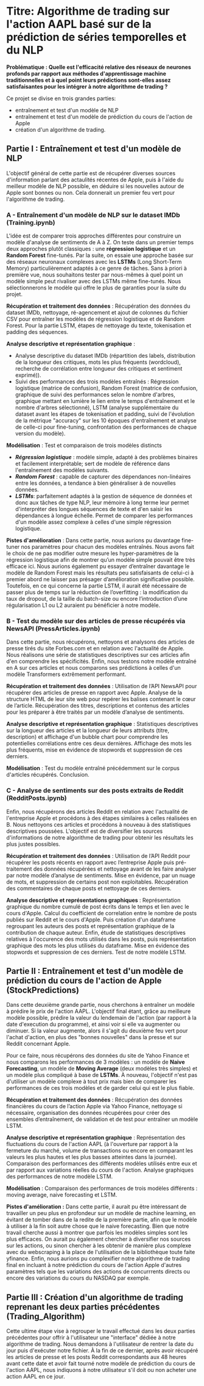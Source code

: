 # **Titre: Algorithme de trading sur l'action AAPL basé sur de la prédiction de séries temporelles et du NLP**

**Problématique : Quelle est l'efficacité relative des réseaux de neurones profonds par rapport aux méthodes d'apprentissage machine traditionnelles et à quel point leurs prédictions sont-elles assez satisfaisantes pour les intégrer à notre algorithme de trading ?**

Ce projet se divise en trois grandes parties:
- entraînement et test d'un modèle de NLP
- entraînement et test d'un modèle de prédiction du cours de l'action de Apple
- création d'un algorithme de trading.

## Partie I : Entraînement et test d'un modèle de NLP

L'objectif général de cette partie est de récupérer diverses sources d'information parlant des actaulités récentes de Apple, puis à l'aide du meilleur modèle de NLP possible, en déduire si les nouvelles autour de Apple sont bonnes ou non. Cela donnerait un premier feu vert pour l'algorithme de trading.

### A - Entraînement d'un modèle de NLP sur le dataset IMDb (Training.ipynb)

  L'idée est de comparer trois approches différentes pour construire un modèle d'analyse de sentiments de A à Z. On teste dans un premier temps deux approches plutôt classiques : une **régression logistique** et un **Random Forest** fine-tunés. Par la suite, on essaie une approche basée sur des réseaux neuronaux complexes avec les **LSTMs** (Long Short-Term Memory) particulièrement adaptés à ce genre de tâches.
  Sans à priori à première vue, nous souhaitons tester par nous-mêmes à quel point un modèle simple peut rivaliser avec des LSTMs même fine-tunés.
Nous sélectionnerons le modèle qui offre le plus de garanties pour la suite du projet.

**Récupération et traitement des données** : Récupération des données du dataset IMDb, nettoyage, ré-agencement et ajout de colonnes du fichier CSV pour entraîner les modèles de régression logistique et de Random Forest. Pour la partie LSTM, étapes de nettoyage du texte, tokenisation et padding des séquences.

**Analyse descriptive et représentation graphique** : 
- Analyse descriptive du dataset IMDb (répartition des labels, distribution de la longueur des critiques, mots les plus fréquents (wordcloud), recherche de corrélation entre longueur des critiques et sentiment exprimé)).
- Suivi des performances des trois modèles entraînés : Régression logistique (matrice de confusion), Random Forest (matrice de confusion, graphique de suivi des performances selon le nombre d'arbres, graphique mettant en lumière le lien entre le temps d'entraînement et le nombre d'arbres sélectionné), LSTM (analyse supplémentaire du dataset avant les étapes de tokenisation et padding, suivi de l'évolution de la métrique "accuracy" sur les 10 époques d'entraînement et analyse de celle-ci pour fine-tuning, confrontation des performances de chaque version du modèle).

**Modélisation** : Test et comparaison de trois modèles distincts 
- ***Régression logistique*** : modèle simple, adapté à des problèmes binaires et facilement interprétable; sert de modèle de référence dans l'entraînement des modèles suivants. 
- ***Random Forest*** : capable de capturer des dépendances non-linéaires entre les données, a tendance à bien généraliser à de nouvelles données.
- ***LSTMs***: parfaitement adaptés à la gestion de séquence de données et donc aux tâches de type NLP, leur mémoire à long terme leur permet d'interpréter des longues séquences de texte et d'en saisir les dépendances à longue échelle. Permet de comparer les performances d'un modèle assez complexe à celles d'une simple régression logistique.

**Pistes d'amélioration** : Dans cette partie, nous aurions pu davantage fine-tuner nos paramètres pour chacun des modèles entraînés. Nous avons fait le choix de ne pas modifier outre mesure les hyper-paramètres de la régression logistique afin de montrer qu’un modèle simple pouvait être très efficace ici. Nous aurions également pu essayer d’entraîner davantage le modèle de Random Forest mais les résultats peu satisfaisants de celui-ci à premier abord ne laisser pas présager d’amélioration significative possible. Toutefois, en ce qui concerne la partie LSTM, il aurait été nécessaire de passer plus de temps sur la réduction de l’overfitting : la modification du taux de dropout, de la taille du batch-size ou encore l’introduction d’une régularisation L1 ou L2 auraient pu bénéficier à notre modèle.

### B - Test du modèle sur des articles de presse récupérés via NewsAPI (PressArticles.ipynb)

  Dans cette partie, nous récupérons, nettoyons et analysons des articles de presse tirés du site Forbes.com et en relation avec l'actualité de Apple. Nous réalisons une série de statistiques descriptives sur ces articles afin d'en comprendre les spécificités. Enfin, nous testons notre modèle entraîné en A sur ces articles et nous comparons ses prédictions à celles d'un modèle Transformers extrêmement performant.

**Récupération et traitement des données** : Utilisation de l’API NewsAPI pour récupérer des articles de presse en rapport avec Apple. Analyse de la structure HTML de leur site web pour repérer les balises contenant le cœur de l’article. Récupération des titres, descriptions et contenus des articles pour les préparer à être traités par un modèle d’analyse de sentiments.

**Analyse descriptive et représentation graphique** : Statistiques descriptives sur la longueur des articles et la longueur de leurs attributs (titre, description) et affichage d'un bubble chart pour comprendre les potentielles corrélations entre ces deux dernières. Affichage des mots les plus fréquents, mise en évidence de stopwords et suppression de ces derniers.

**Modélisation** : Test du modèle entraîné précédemment sur le corpus d'articles récupérés. Conclusion.



### C - Analyse de sentiments sur des posts extraits de Reddit (RedditPosts.ipynb)

  Enfin, nous récupérons des articles Reddit en relation avec l'actualité de l'entreprise Apple et procédons à des étapes similaires à celles réalisées en B. Nous nettoyons ces articles et procédons à nouveau à des statistiques descriptives poussées. L'objectif est de diversifier les sources d'informations de notre algorithme de trading pour obtenir les résultats les plus justes possibles.

**Récupération et traitement des données** : Utilisation de l’API Reddit pour récupérer les posts récents en rapport avec l’entreprise Apple puis pré-traitement des données récupérées et nettoyage avant de les faire analyser par notre modèle d’analyse de sentiments.
Mise en évidence, par un nuage de mots, et suppression de certains post  non exploitables. Récupération des commentaires de chaque posts et nettoyage de ces derniers. 

**Analyse descriptive et représentations graphiques** : Représentation graphique du nombre cumulé de post écrits dans le temps et lien avec le cours d'Apple. Calcul du coefficient de correlation entre le nombre de posts publiés sur Reddit et le cours d'Apple. Puis création d'un dataframe regroupant les auteurs des posts et représentation graphique de la contribution de chaque auteur. Enfin, étude de statistiques descriptives relatives à l'occurence des mots utilisés dans les posts, puis représentation graphique des mots les plus utilisés du dataframe. Mise en évidence des stopwords et suppression de ces derniers. Test de notre modèle LSTM.


## Partie II : Entraînement et test d'un modèle de prédiction du cours de l'action de Apple (StockPredictions)

Dans cette deuxième grande partie, nous cherchons à entraîner un modèle à prédire le prix de l'action AAPL. L'objectif final étant, grâce au meilleure modèle possible, prédire la valeur du lendemain de l'action (par rapport à la date d'execution du programme), et ainsi voir si elle va augmenter ou diminuer.
Si la valeur augmente, alors il s'agit du deuxième feu vert pour l'achat d'action, en plus des "bonnes nouvelles" dans la presse et sur Reddit concernant Apple.

Pour ce faire, nous récupérons des données du site de Yahoo Finance et nous comparons les performances de 3 modèles : un modèle de **Naive Forecasting**, un modèle de **Moving Average** (deux modèles très simples) et un modèle plus compliqué à base de **LSTMs**. À nouveau, l'objectif n'est pas d'utiliser un modèle complexe à tout prix mais bien de comparer les performances de ces trois modèles et de garder celui qui est le plus fiable.

**Récupération et traitement des données** : Récupération des données financières du cours de l’action Apple via Yahoo Finance, nettoyage si nécessaire, organisation des données récupérées pour créer des ensembles d’entraînement, de validation et de test pour entraîner un modèle LSTM.

**Analyse descriptive et représentation graphique** : Représentation des fluctuations du cours de l'action AAPL (à l'ouverture par rapport à la fermeture du marché, volume de transactions ou encore en comparant les valeurs les plus hautes et les plus basses atteintes dans la journée). 
Comparaison des performances des différents modèles utilisés entre eux et par rapport aux variations réelles du cours de l'action. Analyse graphiques des performances de notre modèle LSTM.

**Modélisation** : Comparaison des performances de trois modèles différents : moving average, naive forecasting et LSTM.

**Pistes d'amélioration :** Dans cette partie, il aurait pu être intéressant de travailler un peu plus en profondeur sur un modèle de machine learning, en évitant de tomber dans de la redite de la première partie, afin que le modèle à utiliser à la fin soit autre chose que le naive forecasting. Bien que notre travail cherche aussi à montrer que parfois les modèles simples sont les plus efficaces. On aurait pu également chercher à diversifier nos sources sur les actions, ou sinon chercher à les obtenir de manière plus complexe avec du webscraping à la place de l'utilisation de la bibliothèque toute faite yfinance. Enfin, nous aurions pu complexifier notre algorithme de trading final en incluant à notre prédiction du cours de l'action Apple d'autres paramètres tels que les variations des actions de concurrrents directs ou encore des variations du cours du NASDAQ par exemple.

## Partie III : Création d'un algorithme de trading reprenant les deux parties précédentes (Trading_Algorithm)

Cette ultime étape vise à regrouper le travail effectué dans les deux parties précédentes pour offrir à l'utilisateur une "interface" dédiée à notre algorithme de trading. Nous demandons à l'utilisateur de rentrer la date du jour puis d'exécuter notre fichier. À la fin de ce dernier, après avoir récupéré les articles de presse et les posts Reddit correspondants aux 48 heures avant cette date et avoir fait tourné notre modèle de prédiction du cours de l'action AAPL, nous indiquons à notre utilisateur s'il doit ou non acheter une action AAPL en ce jour.
